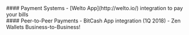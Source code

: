 <div class="feature-item" markdown="1">
#### Payment Systems
- [Welto App](http://welto.io/) integration to pay your bills
</div>
<div class="feature-item" markdown="1">
#### Peer-to-Peer Payments
- BitCash App integration (1Q 2018)
- Zen Wallets Business-to-Business!
</div>
